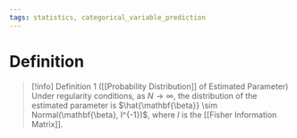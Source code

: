 ```yaml
---
tags: statistics, categorical_variable_prediction
---
```


# Definition

> [!info] Definition 1 ([[Probability Distribution]] of Estimated Parameter)
> Under regularity conditions, as $N \rightarrow \infty$, the distribution of the estimated parameter is $\hat{\mathbf{\beta}} \sim Normal(\mathbf{\beta}, I^{-1})$, where $I$ is the [[Fisher Information Matrix]].